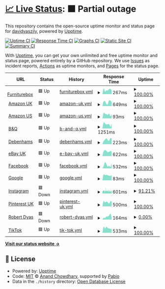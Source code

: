 # [📈 Live Status](https://https://www.furniturebox.co.uk): <!--live status--> **🟧 Partial outage**

This repository contains the open-source uptime monitor and status page for [davidvaszily](https://https://www.furniturebox.co.uk), powered by [Upptime](https://github.com/upptime/upptime).

[![Uptime CI](https://github.com/davidvaszily/up/workflows/Uptime%20CI/badge.svg)](https://github.com/davidvaszily/up/actions?query=workflow%3A%22Uptime+CI%22)
[![Response Time CI](https://github.com/davidvaszily/up/workflows/Response%20Time%20CI/badge.svg)](https://github.com/davidvaszily/up/actions?query=workflow%3A%22Response+Time+CI%22)
[![Graphs CI](https://github.com/davidvaszily/up/workflows/Graphs%20CI/badge.svg)](https://github.com/davidvaszily/up/actions?query=workflow%3A%22Graphs+CI%22)
[![Static Site CI](https://github.com/davidvaszily/up/workflows/Static%20Site%20CI/badge.svg)](https://github.com/davidvaszily/up/actions?query=workflow%3A%22Static+Site+CI%22)
[![Summary CI](https://github.com/davidvaszily/up/workflows/Summary%20CI/badge.svg)](https://github.com/davidvaszily/up/actions?query=workflow%3A%22Summary+CI%22)

With [Upptime](https://upptime.js.org), you can get your own unlimited and free uptime monitor and status page, powered entirely by a GitHub repository. We use [Issues](https://github.com/davidvaszily/up/issues) as incident reports, [Actions](https://github.com/davidvaszily/up/actions) as uptime monitors, and [Pages](https://https://www.furniturebox.co.uk) for the status page.

<!--start: status pages-->
<!-- This summary is generated by Upptime (https://github.com/upptime/upptime) -->
<!-- Do not edit this manually, your changes will be overwritten -->
<!-- prettier-ignore -->
| URL | Status | History | Response Time | Uptime |
| --- | ------ | ------- | ------------- | ------ |
| <img alt="" src="https://icons.duckduckgo.com/ip3/www.furniturebox.co.uk.ico" height="13"> [Furniturebox](https://www.furniturebox.co.uk) | 🟩 Up | [furniturebox.yml](https://github.com/davidvaszily/up/commits/HEAD/history/furniturebox.yml) | <details><summary><img alt="Response time graph" src="./graphs/furniturebox/response-time-week.png" height="20"> 267ms</summary><br><a href="https://davidvaszily.github.io/up/history/furniturebox"><img alt="Response time 505" src="https://img.shields.io/endpoint?url=https%3A%2F%2Fraw.githubusercontent.com%2Fdavidvaszily%2Fup%2FHEAD%2Fapi%2Ffurniturebox%2Fresponse-time.json"></a><br><a href="https://davidvaszily.github.io/up/history/furniturebox"><img alt="24-hour response time 240" src="https://img.shields.io/endpoint?url=https%3A%2F%2Fraw.githubusercontent.com%2Fdavidvaszily%2Fup%2FHEAD%2Fapi%2Ffurniturebox%2Fresponse-time-day.json"></a><br><a href="https://davidvaszily.github.io/up/history/furniturebox"><img alt="7-day response time 267" src="https://img.shields.io/endpoint?url=https%3A%2F%2Fraw.githubusercontent.com%2Fdavidvaszily%2Fup%2FHEAD%2Fapi%2Ffurniturebox%2Fresponse-time-week.json"></a><br><a href="https://davidvaszily.github.io/up/history/furniturebox"><img alt="30-day response time 244" src="https://img.shields.io/endpoint?url=https%3A%2F%2Fraw.githubusercontent.com%2Fdavidvaszily%2Fup%2FHEAD%2Fapi%2Ffurniturebox%2Fresponse-time-month.json"></a><br><a href="https://davidvaszily.github.io/up/history/furniturebox"><img alt="1-year response time 505" src="https://img.shields.io/endpoint?url=https%3A%2F%2Fraw.githubusercontent.com%2Fdavidvaszily%2Fup%2FHEAD%2Fapi%2Ffurniturebox%2Fresponse-time-year.json"></a></details> | <details><summary><a href="https://davidvaszily.github.io/up/history/furniturebox">100.00%</a></summary><a href="https://davidvaszily.github.io/up/history/furniturebox"><img alt="All-time uptime 100.00%" src="https://img.shields.io/endpoint?url=https%3A%2F%2Fraw.githubusercontent.com%2Fdavidvaszily%2Fup%2FHEAD%2Fapi%2Ffurniturebox%2Fuptime.json"></a><br><a href="https://davidvaszily.github.io/up/history/furniturebox"><img alt="24-hour uptime 100.00%" src="https://img.shields.io/endpoint?url=https%3A%2F%2Fraw.githubusercontent.com%2Fdavidvaszily%2Fup%2FHEAD%2Fapi%2Ffurniturebox%2Fuptime-day.json"></a><br><a href="https://davidvaszily.github.io/up/history/furniturebox"><img alt="7-day uptime 100.00%" src="https://img.shields.io/endpoint?url=https%3A%2F%2Fraw.githubusercontent.com%2Fdavidvaszily%2Fup%2FHEAD%2Fapi%2Ffurniturebox%2Fuptime-week.json"></a><br><a href="https://davidvaszily.github.io/up/history/furniturebox"><img alt="30-day uptime 100.00%" src="https://img.shields.io/endpoint?url=https%3A%2F%2Fraw.githubusercontent.com%2Fdavidvaszily%2Fup%2FHEAD%2Fapi%2Ffurniturebox%2Fuptime-month.json"></a><br><a href="https://davidvaszily.github.io/up/history/furniturebox"><img alt="1-year uptime 100.00%" src="https://img.shields.io/endpoint?url=https%3A%2F%2Fraw.githubusercontent.com%2Fdavidvaszily%2Fup%2FHEAD%2Fapi%2Ffurniturebox%2Fuptime-year.json"></a></details>
| <img alt="" src="https://icons.duckduckgo.com/ip3/www.amazon.co.uk.ico" height="13"> [Amazon UK](https://www.amazon.co.uk) | 🟩 Up | [amazon-uk.yml](https://github.com/davidvaszily/up/commits/HEAD/history/amazon-uk.yml) | <details><summary><img alt="Response time graph" src="./graphs/amazon-uk/response-time-week.png" height="20"> 649ms</summary><br><a href="https://davidvaszily.github.io/up/history/amazon-uk"><img alt="Response time 627" src="https://img.shields.io/endpoint?url=https%3A%2F%2Fraw.githubusercontent.com%2Fdavidvaszily%2Fup%2FHEAD%2Fapi%2Famazon-uk%2Fresponse-time.json"></a><br><a href="https://davidvaszily.github.io/up/history/amazon-uk"><img alt="24-hour response time 617" src="https://img.shields.io/endpoint?url=https%3A%2F%2Fraw.githubusercontent.com%2Fdavidvaszily%2Fup%2FHEAD%2Fapi%2Famazon-uk%2Fresponse-time-day.json"></a><br><a href="https://davidvaszily.github.io/up/history/amazon-uk"><img alt="7-day response time 649" src="https://img.shields.io/endpoint?url=https%3A%2F%2Fraw.githubusercontent.com%2Fdavidvaszily%2Fup%2FHEAD%2Fapi%2Famazon-uk%2Fresponse-time-week.json"></a><br><a href="https://davidvaszily.github.io/up/history/amazon-uk"><img alt="30-day response time 574" src="https://img.shields.io/endpoint?url=https%3A%2F%2Fraw.githubusercontent.com%2Fdavidvaszily%2Fup%2FHEAD%2Fapi%2Famazon-uk%2Fresponse-time-month.json"></a><br><a href="https://davidvaszily.github.io/up/history/amazon-uk"><img alt="1-year response time 627" src="https://img.shields.io/endpoint?url=https%3A%2F%2Fraw.githubusercontent.com%2Fdavidvaszily%2Fup%2FHEAD%2Fapi%2Famazon-uk%2Fresponse-time-year.json"></a></details> | <details><summary><a href="https://davidvaszily.github.io/up/history/amazon-uk">100.00%</a></summary><a href="https://davidvaszily.github.io/up/history/amazon-uk"><img alt="All-time uptime 100.00%" src="https://img.shields.io/endpoint?url=https%3A%2F%2Fraw.githubusercontent.com%2Fdavidvaszily%2Fup%2FHEAD%2Fapi%2Famazon-uk%2Fuptime.json"></a><br><a href="https://davidvaszily.github.io/up/history/amazon-uk"><img alt="24-hour uptime 100.00%" src="https://img.shields.io/endpoint?url=https%3A%2F%2Fraw.githubusercontent.com%2Fdavidvaszily%2Fup%2FHEAD%2Fapi%2Famazon-uk%2Fuptime-day.json"></a><br><a href="https://davidvaszily.github.io/up/history/amazon-uk"><img alt="7-day uptime 100.00%" src="https://img.shields.io/endpoint?url=https%3A%2F%2Fraw.githubusercontent.com%2Fdavidvaszily%2Fup%2FHEAD%2Fapi%2Famazon-uk%2Fuptime-week.json"></a><br><a href="https://davidvaszily.github.io/up/history/amazon-uk"><img alt="30-day uptime 100.00%" src="https://img.shields.io/endpoint?url=https%3A%2F%2Fraw.githubusercontent.com%2Fdavidvaszily%2Fup%2FHEAD%2Fapi%2Famazon-uk%2Fuptime-month.json"></a><br><a href="https://davidvaszily.github.io/up/history/amazon-uk"><img alt="1-year uptime 100.00%" src="https://img.shields.io/endpoint?url=https%3A%2F%2Fraw.githubusercontent.com%2Fdavidvaszily%2Fup%2FHEAD%2Fapi%2Famazon-uk%2Fuptime-year.json"></a></details>
| <img alt="" src="https://icons.duckduckgo.com/ip3/www.amazon.com.ico" height="13"> [Amazon US](https://www.amazon.com) | 🟩 Up | [amazon-us.yml](https://github.com/davidvaszily/up/commits/HEAD/history/amazon-us.yml) | <details><summary><img alt="Response time graph" src="./graphs/amazon-us/response-time-week.png" height="20"> 93ms</summary><br><a href="https://davidvaszily.github.io/up/history/amazon-us"><img alt="Response time 133" src="https://img.shields.io/endpoint?url=https%3A%2F%2Fraw.githubusercontent.com%2Fdavidvaszily%2Fup%2FHEAD%2Fapi%2Famazon-us%2Fresponse-time.json"></a><br><a href="https://davidvaszily.github.io/up/history/amazon-us"><img alt="24-hour response time 88" src="https://img.shields.io/endpoint?url=https%3A%2F%2Fraw.githubusercontent.com%2Fdavidvaszily%2Fup%2FHEAD%2Fapi%2Famazon-us%2Fresponse-time-day.json"></a><br><a href="https://davidvaszily.github.io/up/history/amazon-us"><img alt="7-day response time 93" src="https://img.shields.io/endpoint?url=https%3A%2F%2Fraw.githubusercontent.com%2Fdavidvaszily%2Fup%2FHEAD%2Fapi%2Famazon-us%2Fresponse-time-week.json"></a><br><a href="https://davidvaszily.github.io/up/history/amazon-us"><img alt="30-day response time 132" src="https://img.shields.io/endpoint?url=https%3A%2F%2Fraw.githubusercontent.com%2Fdavidvaszily%2Fup%2FHEAD%2Fapi%2Famazon-us%2Fresponse-time-month.json"></a><br><a href="https://davidvaszily.github.io/up/history/amazon-us"><img alt="1-year response time 133" src="https://img.shields.io/endpoint?url=https%3A%2F%2Fraw.githubusercontent.com%2Fdavidvaszily%2Fup%2FHEAD%2Fapi%2Famazon-us%2Fresponse-time-year.json"></a></details> | <details><summary><a href="https://davidvaszily.github.io/up/history/amazon-us">100.00%</a></summary><a href="https://davidvaszily.github.io/up/history/amazon-us"><img alt="All-time uptime 100.00%" src="https://img.shields.io/endpoint?url=https%3A%2F%2Fraw.githubusercontent.com%2Fdavidvaszily%2Fup%2FHEAD%2Fapi%2Famazon-us%2Fuptime.json"></a><br><a href="https://davidvaszily.github.io/up/history/amazon-us"><img alt="24-hour uptime 100.00%" src="https://img.shields.io/endpoint?url=https%3A%2F%2Fraw.githubusercontent.com%2Fdavidvaszily%2Fup%2FHEAD%2Fapi%2Famazon-us%2Fuptime-day.json"></a><br><a href="https://davidvaszily.github.io/up/history/amazon-us"><img alt="7-day uptime 100.00%" src="https://img.shields.io/endpoint?url=https%3A%2F%2Fraw.githubusercontent.com%2Fdavidvaszily%2Fup%2FHEAD%2Fapi%2Famazon-us%2Fuptime-week.json"></a><br><a href="https://davidvaszily.github.io/up/history/amazon-us"><img alt="30-day uptime 100.00%" src="https://img.shields.io/endpoint?url=https%3A%2F%2Fraw.githubusercontent.com%2Fdavidvaszily%2Fup%2FHEAD%2Fapi%2Famazon-us%2Fuptime-month.json"></a><br><a href="https://davidvaszily.github.io/up/history/amazon-us"><img alt="1-year uptime 100.00%" src="https://img.shields.io/endpoint?url=https%3A%2F%2Fraw.githubusercontent.com%2Fdavidvaszily%2Fup%2FHEAD%2Fapi%2Famazon-us%2Fuptime-year.json"></a></details>
| <img alt="" src="https://icons.duckduckgo.com/ip3/www.diy.com.ico" height="13"> [B&Q](https://www.diy.com) | 🟩 Up | [b-and-q.yml](https://github.com/davidvaszily/up/commits/HEAD/history/b-and-q.yml) | <details><summary><img alt="Response time graph" src="./graphs/b-and-q/response-time-week.png" height="20"> 1251ms</summary><br><a href="https://davidvaszily.github.io/up/history/b-and-q"><img alt="Response time 1267" src="https://img.shields.io/endpoint?url=https%3A%2F%2Fraw.githubusercontent.com%2Fdavidvaszily%2Fup%2FHEAD%2Fapi%2Fb-and-q%2Fresponse-time.json"></a><br><a href="https://davidvaszily.github.io/up/history/b-and-q"><img alt="24-hour response time 1343" src="https://img.shields.io/endpoint?url=https%3A%2F%2Fraw.githubusercontent.com%2Fdavidvaszily%2Fup%2FHEAD%2Fapi%2Fb-and-q%2Fresponse-time-day.json"></a><br><a href="https://davidvaszily.github.io/up/history/b-and-q"><img alt="7-day response time 1251" src="https://img.shields.io/endpoint?url=https%3A%2F%2Fraw.githubusercontent.com%2Fdavidvaszily%2Fup%2FHEAD%2Fapi%2Fb-and-q%2Fresponse-time-week.json"></a><br><a href="https://davidvaszily.github.io/up/history/b-and-q"><img alt="30-day response time 1175" src="https://img.shields.io/endpoint?url=https%3A%2F%2Fraw.githubusercontent.com%2Fdavidvaszily%2Fup%2FHEAD%2Fapi%2Fb-and-q%2Fresponse-time-month.json"></a><br><a href="https://davidvaszily.github.io/up/history/b-and-q"><img alt="1-year response time 1267" src="https://img.shields.io/endpoint?url=https%3A%2F%2Fraw.githubusercontent.com%2Fdavidvaszily%2Fup%2FHEAD%2Fapi%2Fb-and-q%2Fresponse-time-year.json"></a></details> | <details><summary><a href="https://davidvaszily.github.io/up/history/b-and-q">100.00%</a></summary><a href="https://davidvaszily.github.io/up/history/b-and-q"><img alt="All-time uptime 99.69%" src="https://img.shields.io/endpoint?url=https%3A%2F%2Fraw.githubusercontent.com%2Fdavidvaszily%2Fup%2FHEAD%2Fapi%2Fb-and-q%2Fuptime.json"></a><br><a href="https://davidvaszily.github.io/up/history/b-and-q"><img alt="24-hour uptime 100.00%" src="https://img.shields.io/endpoint?url=https%3A%2F%2Fraw.githubusercontent.com%2Fdavidvaszily%2Fup%2FHEAD%2Fapi%2Fb-and-q%2Fuptime-day.json"></a><br><a href="https://davidvaszily.github.io/up/history/b-and-q"><img alt="7-day uptime 100.00%" src="https://img.shields.io/endpoint?url=https%3A%2F%2Fraw.githubusercontent.com%2Fdavidvaszily%2Fup%2FHEAD%2Fapi%2Fb-and-q%2Fuptime-week.json"></a><br><a href="https://davidvaszily.github.io/up/history/b-and-q"><img alt="30-day uptime 98.98%" src="https://img.shields.io/endpoint?url=https%3A%2F%2Fraw.githubusercontent.com%2Fdavidvaszily%2Fup%2FHEAD%2Fapi%2Fb-and-q%2Fuptime-month.json"></a><br><a href="https://davidvaszily.github.io/up/history/b-and-q"><img alt="1-year uptime 99.69%" src="https://img.shields.io/endpoint?url=https%3A%2F%2Fraw.githubusercontent.com%2Fdavidvaszily%2Fup%2FHEAD%2Fapi%2Fb-and-q%2Fuptime-year.json"></a></details>
| <img alt="" src="https://icons.duckduckgo.com/ip3/www.debenhams.com.ico" height="13"> [Debenhams](https://www.debenhams.com) | 🟩 Up | [debenhams.yml](https://github.com/davidvaszily/up/commits/HEAD/history/debenhams.yml) | <details><summary><img alt="Response time graph" src="./graphs/debenhams/response-time-week.png" height="20"> 223ms</summary><br><a href="https://davidvaszily.github.io/up/history/debenhams"><img alt="Response time 687" src="https://img.shields.io/endpoint?url=https%3A%2F%2Fraw.githubusercontent.com%2Fdavidvaszily%2Fup%2FHEAD%2Fapi%2Fdebenhams%2Fresponse-time.json"></a><br><a href="https://davidvaszily.github.io/up/history/debenhams"><img alt="24-hour response time 275" src="https://img.shields.io/endpoint?url=https%3A%2F%2Fraw.githubusercontent.com%2Fdavidvaszily%2Fup%2FHEAD%2Fapi%2Fdebenhams%2Fresponse-time-day.json"></a><br><a href="https://davidvaszily.github.io/up/history/debenhams"><img alt="7-day response time 223" src="https://img.shields.io/endpoint?url=https%3A%2F%2Fraw.githubusercontent.com%2Fdavidvaszily%2Fup%2FHEAD%2Fapi%2Fdebenhams%2Fresponse-time-week.json"></a><br><a href="https://davidvaszily.github.io/up/history/debenhams"><img alt="30-day response time 615" src="https://img.shields.io/endpoint?url=https%3A%2F%2Fraw.githubusercontent.com%2Fdavidvaszily%2Fup%2FHEAD%2Fapi%2Fdebenhams%2Fresponse-time-month.json"></a><br><a href="https://davidvaszily.github.io/up/history/debenhams"><img alt="1-year response time 687" src="https://img.shields.io/endpoint?url=https%3A%2F%2Fraw.githubusercontent.com%2Fdavidvaszily%2Fup%2FHEAD%2Fapi%2Fdebenhams%2Fresponse-time-year.json"></a></details> | <details><summary><a href="https://davidvaszily.github.io/up/history/debenhams">100.00%</a></summary><a href="https://davidvaszily.github.io/up/history/debenhams"><img alt="All-time uptime 100.00%" src="https://img.shields.io/endpoint?url=https%3A%2F%2Fraw.githubusercontent.com%2Fdavidvaszily%2Fup%2FHEAD%2Fapi%2Fdebenhams%2Fuptime.json"></a><br><a href="https://davidvaszily.github.io/up/history/debenhams"><img alt="24-hour uptime 100.00%" src="https://img.shields.io/endpoint?url=https%3A%2F%2Fraw.githubusercontent.com%2Fdavidvaszily%2Fup%2FHEAD%2Fapi%2Fdebenhams%2Fuptime-day.json"></a><br><a href="https://davidvaszily.github.io/up/history/debenhams"><img alt="7-day uptime 100.00%" src="https://img.shields.io/endpoint?url=https%3A%2F%2Fraw.githubusercontent.com%2Fdavidvaszily%2Fup%2FHEAD%2Fapi%2Fdebenhams%2Fuptime-week.json"></a><br><a href="https://davidvaszily.github.io/up/history/debenhams"><img alt="30-day uptime 100.00%" src="https://img.shields.io/endpoint?url=https%3A%2F%2Fraw.githubusercontent.com%2Fdavidvaszily%2Fup%2FHEAD%2Fapi%2Fdebenhams%2Fuptime-month.json"></a><br><a href="https://davidvaszily.github.io/up/history/debenhams"><img alt="1-year uptime 100.00%" src="https://img.shields.io/endpoint?url=https%3A%2F%2Fraw.githubusercontent.com%2Fdavidvaszily%2Fup%2FHEAD%2Fapi%2Fdebenhams%2Fuptime-year.json"></a></details>
| <img alt="" src="https://icons.duckduckgo.com/ip3/www.ebay.co.uk.ico" height="13"> [eBay UK](https://www.ebay.co.uk) | 🟩 Up | [e-bay-uk.yml](https://github.com/davidvaszily/up/commits/HEAD/history/e-bay-uk.yml) | <details><summary><img alt="Response time graph" src="./graphs/e-bay-uk/response-time-week.png" height="20"> 622ms</summary><br><a href="https://davidvaszily.github.io/up/history/e-bay-uk"><img alt="Response time 764" src="https://img.shields.io/endpoint?url=https%3A%2F%2Fraw.githubusercontent.com%2Fdavidvaszily%2Fup%2FHEAD%2Fapi%2Fe-bay-uk%2Fresponse-time.json"></a><br><a href="https://davidvaszily.github.io/up/history/e-bay-uk"><img alt="24-hour response time 578" src="https://img.shields.io/endpoint?url=https%3A%2F%2Fraw.githubusercontent.com%2Fdavidvaszily%2Fup%2FHEAD%2Fapi%2Fe-bay-uk%2Fresponse-time-day.json"></a><br><a href="https://davidvaszily.github.io/up/history/e-bay-uk"><img alt="7-day response time 622" src="https://img.shields.io/endpoint?url=https%3A%2F%2Fraw.githubusercontent.com%2Fdavidvaszily%2Fup%2FHEAD%2Fapi%2Fe-bay-uk%2Fresponse-time-week.json"></a><br><a href="https://davidvaszily.github.io/up/history/e-bay-uk"><img alt="30-day response time 672" src="https://img.shields.io/endpoint?url=https%3A%2F%2Fraw.githubusercontent.com%2Fdavidvaszily%2Fup%2FHEAD%2Fapi%2Fe-bay-uk%2Fresponse-time-month.json"></a><br><a href="https://davidvaszily.github.io/up/history/e-bay-uk"><img alt="1-year response time 764" src="https://img.shields.io/endpoint?url=https%3A%2F%2Fraw.githubusercontent.com%2Fdavidvaszily%2Fup%2FHEAD%2Fapi%2Fe-bay-uk%2Fresponse-time-year.json"></a></details> | <details><summary><a href="https://davidvaszily.github.io/up/history/e-bay-uk">100.00%</a></summary><a href="https://davidvaszily.github.io/up/history/e-bay-uk"><img alt="All-time uptime 99.98%" src="https://img.shields.io/endpoint?url=https%3A%2F%2Fraw.githubusercontent.com%2Fdavidvaszily%2Fup%2FHEAD%2Fapi%2Fe-bay-uk%2Fuptime.json"></a><br><a href="https://davidvaszily.github.io/up/history/e-bay-uk"><img alt="24-hour uptime 100.00%" src="https://img.shields.io/endpoint?url=https%3A%2F%2Fraw.githubusercontent.com%2Fdavidvaszily%2Fup%2FHEAD%2Fapi%2Fe-bay-uk%2Fuptime-day.json"></a><br><a href="https://davidvaszily.github.io/up/history/e-bay-uk"><img alt="7-day uptime 100.00%" src="https://img.shields.io/endpoint?url=https%3A%2F%2Fraw.githubusercontent.com%2Fdavidvaszily%2Fup%2FHEAD%2Fapi%2Fe-bay-uk%2Fuptime-week.json"></a><br><a href="https://davidvaszily.github.io/up/history/e-bay-uk"><img alt="30-day uptime 100.00%" src="https://img.shields.io/endpoint?url=https%3A%2F%2Fraw.githubusercontent.com%2Fdavidvaszily%2Fup%2FHEAD%2Fapi%2Fe-bay-uk%2Fuptime-month.json"></a><br><a href="https://davidvaszily.github.io/up/history/e-bay-uk"><img alt="1-year uptime 99.98%" src="https://img.shields.io/endpoint?url=https%3A%2F%2Fraw.githubusercontent.com%2Fdavidvaszily%2Fup%2FHEAD%2Fapi%2Fe-bay-uk%2Fuptime-year.json"></a></details>
| <img alt="" src="https://icons.duckduckgo.com/ip3/www.facebook.com.ico" height="13"> [Facebook](https://www.facebook.com) | 🟩 Up | [facebook.yml](https://github.com/davidvaszily/up/commits/HEAD/history/facebook.yml) | <details><summary><img alt="Response time graph" src="./graphs/facebook/response-time-week.png" height="20"> 532ms</summary><br><a href="https://davidvaszily.github.io/up/history/facebook"><img alt="Response time 451" src="https://img.shields.io/endpoint?url=https%3A%2F%2Fraw.githubusercontent.com%2Fdavidvaszily%2Fup%2FHEAD%2Fapi%2Ffacebook%2Fresponse-time.json"></a><br><a href="https://davidvaszily.github.io/up/history/facebook"><img alt="24-hour response time 804" src="https://img.shields.io/endpoint?url=https%3A%2F%2Fraw.githubusercontent.com%2Fdavidvaszily%2Fup%2FHEAD%2Fapi%2Ffacebook%2Fresponse-time-day.json"></a><br><a href="https://davidvaszily.github.io/up/history/facebook"><img alt="7-day response time 532" src="https://img.shields.io/endpoint?url=https%3A%2F%2Fraw.githubusercontent.com%2Fdavidvaszily%2Fup%2FHEAD%2Fapi%2Ffacebook%2Fresponse-time-week.json"></a><br><a href="https://davidvaszily.github.io/up/history/facebook"><img alt="30-day response time 450" src="https://img.shields.io/endpoint?url=https%3A%2F%2Fraw.githubusercontent.com%2Fdavidvaszily%2Fup%2FHEAD%2Fapi%2Ffacebook%2Fresponse-time-month.json"></a><br><a href="https://davidvaszily.github.io/up/history/facebook"><img alt="1-year response time 451" src="https://img.shields.io/endpoint?url=https%3A%2F%2Fraw.githubusercontent.com%2Fdavidvaszily%2Fup%2FHEAD%2Fapi%2Ffacebook%2Fresponse-time-year.json"></a></details> | <details><summary><a href="https://davidvaszily.github.io/up/history/facebook">100.00%</a></summary><a href="https://davidvaszily.github.io/up/history/facebook"><img alt="All-time uptime 99.98%" src="https://img.shields.io/endpoint?url=https%3A%2F%2Fraw.githubusercontent.com%2Fdavidvaszily%2Fup%2FHEAD%2Fapi%2Ffacebook%2Fuptime.json"></a><br><a href="https://davidvaszily.github.io/up/history/facebook"><img alt="24-hour uptime 100.00%" src="https://img.shields.io/endpoint?url=https%3A%2F%2Fraw.githubusercontent.com%2Fdavidvaszily%2Fup%2FHEAD%2Fapi%2Ffacebook%2Fuptime-day.json"></a><br><a href="https://davidvaszily.github.io/up/history/facebook"><img alt="7-day uptime 100.00%" src="https://img.shields.io/endpoint?url=https%3A%2F%2Fraw.githubusercontent.com%2Fdavidvaszily%2Fup%2FHEAD%2Fapi%2Ffacebook%2Fuptime-week.json"></a><br><a href="https://davidvaszily.github.io/up/history/facebook"><img alt="30-day uptime 99.92%" src="https://img.shields.io/endpoint?url=https%3A%2F%2Fraw.githubusercontent.com%2Fdavidvaszily%2Fup%2FHEAD%2Fapi%2Ffacebook%2Fuptime-month.json"></a><br><a href="https://davidvaszily.github.io/up/history/facebook"><img alt="1-year uptime 99.98%" src="https://img.shields.io/endpoint?url=https%3A%2F%2Fraw.githubusercontent.com%2Fdavidvaszily%2Fup%2FHEAD%2Fapi%2Ffacebook%2Fuptime-year.json"></a></details>
| <img alt="" src="https://icons.duckduckgo.com/ip3/www.google.com.ico" height="13"> [Google](https://www.google.com) | 🟩 Up | [google.yml](https://github.com/davidvaszily/up/commits/HEAD/history/google.yml) | <details><summary><img alt="Response time graph" src="./graphs/google/response-time-week.png" height="20"> 83ms</summary><br><a href="https://davidvaszily.github.io/up/history/google"><img alt="Response time 108" src="https://img.shields.io/endpoint?url=https%3A%2F%2Fraw.githubusercontent.com%2Fdavidvaszily%2Fup%2FHEAD%2Fapi%2Fgoogle%2Fresponse-time.json"></a><br><a href="https://davidvaszily.github.io/up/history/google"><img alt="24-hour response time 82" src="https://img.shields.io/endpoint?url=https%3A%2F%2Fraw.githubusercontent.com%2Fdavidvaszily%2Fup%2FHEAD%2Fapi%2Fgoogle%2Fresponse-time-day.json"></a><br><a href="https://davidvaszily.github.io/up/history/google"><img alt="7-day response time 83" src="https://img.shields.io/endpoint?url=https%3A%2F%2Fraw.githubusercontent.com%2Fdavidvaszily%2Fup%2FHEAD%2Fapi%2Fgoogle%2Fresponse-time-week.json"></a><br><a href="https://davidvaszily.github.io/up/history/google"><img alt="30-day response time 91" src="https://img.shields.io/endpoint?url=https%3A%2F%2Fraw.githubusercontent.com%2Fdavidvaszily%2Fup%2FHEAD%2Fapi%2Fgoogle%2Fresponse-time-month.json"></a><br><a href="https://davidvaszily.github.io/up/history/google"><img alt="1-year response time 108" src="https://img.shields.io/endpoint?url=https%3A%2F%2Fraw.githubusercontent.com%2Fdavidvaszily%2Fup%2FHEAD%2Fapi%2Fgoogle%2Fresponse-time-year.json"></a></details> | <details><summary><a href="https://davidvaszily.github.io/up/history/google">100.00%</a></summary><a href="https://davidvaszily.github.io/up/history/google"><img alt="All-time uptime 100.00%" src="https://img.shields.io/endpoint?url=https%3A%2F%2Fraw.githubusercontent.com%2Fdavidvaszily%2Fup%2FHEAD%2Fapi%2Fgoogle%2Fuptime.json"></a><br><a href="https://davidvaszily.github.io/up/history/google"><img alt="24-hour uptime 100.00%" src="https://img.shields.io/endpoint?url=https%3A%2F%2Fraw.githubusercontent.com%2Fdavidvaszily%2Fup%2FHEAD%2Fapi%2Fgoogle%2Fuptime-day.json"></a><br><a href="https://davidvaszily.github.io/up/history/google"><img alt="7-day uptime 100.00%" src="https://img.shields.io/endpoint?url=https%3A%2F%2Fraw.githubusercontent.com%2Fdavidvaszily%2Fup%2FHEAD%2Fapi%2Fgoogle%2Fuptime-week.json"></a><br><a href="https://davidvaszily.github.io/up/history/google"><img alt="30-day uptime 100.00%" src="https://img.shields.io/endpoint?url=https%3A%2F%2Fraw.githubusercontent.com%2Fdavidvaszily%2Fup%2FHEAD%2Fapi%2Fgoogle%2Fuptime-month.json"></a><br><a href="https://davidvaszily.github.io/up/history/google"><img alt="1-year uptime 100.00%" src="https://img.shields.io/endpoint?url=https%3A%2F%2Fraw.githubusercontent.com%2Fdavidvaszily%2Fup%2FHEAD%2Fapi%2Fgoogle%2Fuptime-year.json"></a></details>
| <img alt="" src="https://icons.duckduckgo.com/ip3/www.instagram.com.ico" height="13"> [Instagram](https://www.instagram.com) | 🟥 Down | [instagram.yml](https://github.com/davidvaszily/up/commits/HEAD/history/instagram.yml) | <details><summary><img alt="Response time graph" src="./graphs/instagram/response-time-week.png" height="20"> 601ms</summary><br><a href="https://davidvaszily.github.io/up/history/instagram"><img alt="Response time 574" src="https://img.shields.io/endpoint?url=https%3A%2F%2Fraw.githubusercontent.com%2Fdavidvaszily%2Fup%2FHEAD%2Fapi%2Finstagram%2Fresponse-time.json"></a><br><a href="https://davidvaszily.github.io/up/history/instagram"><img alt="24-hour response time 562" src="https://img.shields.io/endpoint?url=https%3A%2F%2Fraw.githubusercontent.com%2Fdavidvaszily%2Fup%2FHEAD%2Fapi%2Finstagram%2Fresponse-time-day.json"></a><br><a href="https://davidvaszily.github.io/up/history/instagram"><img alt="7-day response time 601" src="https://img.shields.io/endpoint?url=https%3A%2F%2Fraw.githubusercontent.com%2Fdavidvaszily%2Fup%2FHEAD%2Fapi%2Finstagram%2Fresponse-time-week.json"></a><br><a href="https://davidvaszily.github.io/up/history/instagram"><img alt="30-day response time 554" src="https://img.shields.io/endpoint?url=https%3A%2F%2Fraw.githubusercontent.com%2Fdavidvaszily%2Fup%2FHEAD%2Fapi%2Finstagram%2Fresponse-time-month.json"></a><br><a href="https://davidvaszily.github.io/up/history/instagram"><img alt="1-year response time 574" src="https://img.shields.io/endpoint?url=https%3A%2F%2Fraw.githubusercontent.com%2Fdavidvaszily%2Fup%2FHEAD%2Fapi%2Finstagram%2Fresponse-time-year.json"></a></details> | <details><summary><a href="https://davidvaszily.github.io/up/history/instagram">91.21%</a></summary><a href="https://davidvaszily.github.io/up/history/instagram"><img alt="All-time uptime 99.38%" src="https://img.shields.io/endpoint?url=https%3A%2F%2Fraw.githubusercontent.com%2Fdavidvaszily%2Fup%2FHEAD%2Fapi%2Finstagram%2Fuptime.json"></a><br><a href="https://davidvaszily.github.io/up/history/instagram"><img alt="24-hour uptime 87.43%" src="https://img.shields.io/endpoint?url=https%3A%2F%2Fraw.githubusercontent.com%2Fdavidvaszily%2Fup%2FHEAD%2Fapi%2Finstagram%2Fuptime-day.json"></a><br><a href="https://davidvaszily.github.io/up/history/instagram"><img alt="7-day uptime 91.21%" src="https://img.shields.io/endpoint?url=https%3A%2F%2Fraw.githubusercontent.com%2Fdavidvaszily%2Fup%2FHEAD%2Fapi%2Finstagram%2Fuptime-week.json"></a><br><a href="https://davidvaszily.github.io/up/history/instagram"><img alt="30-day uptime 94.03%" src="https://img.shields.io/endpoint?url=https%3A%2F%2Fraw.githubusercontent.com%2Fdavidvaszily%2Fup%2FHEAD%2Fapi%2Finstagram%2Fuptime-month.json"></a><br><a href="https://davidvaszily.github.io/up/history/instagram"><img alt="1-year uptime 99.38%" src="https://img.shields.io/endpoint?url=https%3A%2F%2Fraw.githubusercontent.com%2Fdavidvaszily%2Fup%2FHEAD%2Fapi%2Finstagram%2Fuptime-year.json"></a></details>
| <img alt="" src="https://icons.duckduckgo.com/ip3/www.pinterest.co.uk.ico" height="13"> [Pinterest UK](https://www.pinterest.co.uk) | 🟩 Up | [pinterest-uk.yml](https://github.com/davidvaszily/up/commits/HEAD/history/pinterest-uk.yml) | <details><summary><img alt="Response time graph" src="./graphs/pinterest-uk/response-time-week.png" height="20"> 500ms</summary><br><a href="https://davidvaszily.github.io/up/history/pinterest-uk"><img alt="Response time 492" src="https://img.shields.io/endpoint?url=https%3A%2F%2Fraw.githubusercontent.com%2Fdavidvaszily%2Fup%2FHEAD%2Fapi%2Fpinterest-uk%2Fresponse-time.json"></a><br><a href="https://davidvaszily.github.io/up/history/pinterest-uk"><img alt="24-hour response time 584" src="https://img.shields.io/endpoint?url=https%3A%2F%2Fraw.githubusercontent.com%2Fdavidvaszily%2Fup%2FHEAD%2Fapi%2Fpinterest-uk%2Fresponse-time-day.json"></a><br><a href="https://davidvaszily.github.io/up/history/pinterest-uk"><img alt="7-day response time 500" src="https://img.shields.io/endpoint?url=https%3A%2F%2Fraw.githubusercontent.com%2Fdavidvaszily%2Fup%2FHEAD%2Fapi%2Fpinterest-uk%2Fresponse-time-week.json"></a><br><a href="https://davidvaszily.github.io/up/history/pinterest-uk"><img alt="30-day response time 490" src="https://img.shields.io/endpoint?url=https%3A%2F%2Fraw.githubusercontent.com%2Fdavidvaszily%2Fup%2FHEAD%2Fapi%2Fpinterest-uk%2Fresponse-time-month.json"></a><br><a href="https://davidvaszily.github.io/up/history/pinterest-uk"><img alt="1-year response time 492" src="https://img.shields.io/endpoint?url=https%3A%2F%2Fraw.githubusercontent.com%2Fdavidvaszily%2Fup%2FHEAD%2Fapi%2Fpinterest-uk%2Fresponse-time-year.json"></a></details> | <details><summary><a href="https://davidvaszily.github.io/up/history/pinterest-uk">100.00%</a></summary><a href="https://davidvaszily.github.io/up/history/pinterest-uk"><img alt="All-time uptime 99.87%" src="https://img.shields.io/endpoint?url=https%3A%2F%2Fraw.githubusercontent.com%2Fdavidvaszily%2Fup%2FHEAD%2Fapi%2Fpinterest-uk%2Fuptime.json"></a><br><a href="https://davidvaszily.github.io/up/history/pinterest-uk"><img alt="24-hour uptime 100.00%" src="https://img.shields.io/endpoint?url=https%3A%2F%2Fraw.githubusercontent.com%2Fdavidvaszily%2Fup%2FHEAD%2Fapi%2Fpinterest-uk%2Fuptime-day.json"></a><br><a href="https://davidvaszily.github.io/up/history/pinterest-uk"><img alt="7-day uptime 100.00%" src="https://img.shields.io/endpoint?url=https%3A%2F%2Fraw.githubusercontent.com%2Fdavidvaszily%2Fup%2FHEAD%2Fapi%2Fpinterest-uk%2Fuptime-week.json"></a><br><a href="https://davidvaszily.github.io/up/history/pinterest-uk"><img alt="30-day uptime 99.76%" src="https://img.shields.io/endpoint?url=https%3A%2F%2Fraw.githubusercontent.com%2Fdavidvaszily%2Fup%2FHEAD%2Fapi%2Fpinterest-uk%2Fuptime-month.json"></a><br><a href="https://davidvaszily.github.io/up/history/pinterest-uk"><img alt="1-year uptime 99.87%" src="https://img.shields.io/endpoint?url=https%3A%2F%2Fraw.githubusercontent.com%2Fdavidvaszily%2Fup%2FHEAD%2Fapi%2Fpinterest-uk%2Fuptime-year.json"></a></details>
| <img alt="" src="https://icons.duckduckgo.com/ip3/www.robertdyas.co.uk.ico" height="13"> [Robert Dyas](https://www.robertdyas.co.uk) | 🟥 Down | [robert-dyas.yml](https://github.com/davidvaszily/up/commits/HEAD/history/robert-dyas.yml) | <details><summary><img alt="Response time graph" src="./graphs/robert-dyas/response-time-week.png" height="20"> 164ms</summary><br><a href="https://davidvaszily.github.io/up/history/robert-dyas"><img alt="Response time 276" src="https://img.shields.io/endpoint?url=https%3A%2F%2Fraw.githubusercontent.com%2Fdavidvaszily%2Fup%2FHEAD%2Fapi%2Frobert-dyas%2Fresponse-time.json"></a><br><a href="https://davidvaszily.github.io/up/history/robert-dyas"><img alt="24-hour response time 82" src="https://img.shields.io/endpoint?url=https%3A%2F%2Fraw.githubusercontent.com%2Fdavidvaszily%2Fup%2FHEAD%2Fapi%2Frobert-dyas%2Fresponse-time-day.json"></a><br><a href="https://davidvaszily.github.io/up/history/robert-dyas"><img alt="7-day response time 164" src="https://img.shields.io/endpoint?url=https%3A%2F%2Fraw.githubusercontent.com%2Fdavidvaszily%2Fup%2FHEAD%2Fapi%2Frobert-dyas%2Fresponse-time-week.json"></a><br><a href="https://davidvaszily.github.io/up/history/robert-dyas"><img alt="30-day response time 136" src="https://img.shields.io/endpoint?url=https%3A%2F%2Fraw.githubusercontent.com%2Fdavidvaszily%2Fup%2FHEAD%2Fapi%2Frobert-dyas%2Fresponse-time-month.json"></a><br><a href="https://davidvaszily.github.io/up/history/robert-dyas"><img alt="1-year response time 276" src="https://img.shields.io/endpoint?url=https%3A%2F%2Fraw.githubusercontent.com%2Fdavidvaszily%2Fup%2FHEAD%2Fapi%2Frobert-dyas%2Fresponse-time-year.json"></a></details> | <details><summary><a href="https://davidvaszily.github.io/up/history/robert-dyas">0.00%</a></summary><a href="https://davidvaszily.github.io/up/history/robert-dyas"><img alt="All-time uptime 52.24%" src="https://img.shields.io/endpoint?url=https%3A%2F%2Fraw.githubusercontent.com%2Fdavidvaszily%2Fup%2FHEAD%2Fapi%2Frobert-dyas%2Fuptime.json"></a><br><a href="https://davidvaszily.github.io/up/history/robert-dyas"><img alt="24-hour uptime 0.00%" src="https://img.shields.io/endpoint?url=https%3A%2F%2Fraw.githubusercontent.com%2Fdavidvaszily%2Fup%2FHEAD%2Fapi%2Frobert-dyas%2Fuptime-day.json"></a><br><a href="https://davidvaszily.github.io/up/history/robert-dyas"><img alt="7-day uptime 0.00%" src="https://img.shields.io/endpoint?url=https%3A%2F%2Fraw.githubusercontent.com%2Fdavidvaszily%2Fup%2FHEAD%2Fapi%2Frobert-dyas%2Fuptime-week.json"></a><br><a href="https://davidvaszily.github.io/up/history/robert-dyas"><img alt="30-day uptime 1.38%" src="https://img.shields.io/endpoint?url=https%3A%2F%2Fraw.githubusercontent.com%2Fdavidvaszily%2Fup%2FHEAD%2Fapi%2Frobert-dyas%2Fuptime-month.json"></a><br><a href="https://davidvaszily.github.io/up/history/robert-dyas"><img alt="1-year uptime 52.24%" src="https://img.shields.io/endpoint?url=https%3A%2F%2Fraw.githubusercontent.com%2Fdavidvaszily%2Fup%2FHEAD%2Fapi%2Frobert-dyas%2Fuptime-year.json"></a></details>
| <img alt="" src="https://icons.duckduckgo.com/ip3/www.tiktok.com.ico" height="13"> [TikTok](https://www.tiktok.com) | 🟩 Up | [tik-tok.yml](https://github.com/davidvaszily/up/commits/HEAD/history/tik-tok.yml) | <details><summary><img alt="Response time graph" src="./graphs/tik-tok/response-time-week.png" height="20"> 533ms</summary><br><a href="https://davidvaszily.github.io/up/history/tik-tok"><img alt="Response time 606" src="https://img.shields.io/endpoint?url=https%3A%2F%2Fraw.githubusercontent.com%2Fdavidvaszily%2Fup%2FHEAD%2Fapi%2Ftik-tok%2Fresponse-time.json"></a><br><a href="https://davidvaszily.github.io/up/history/tik-tok"><img alt="24-hour response time 411" src="https://img.shields.io/endpoint?url=https%3A%2F%2Fraw.githubusercontent.com%2Fdavidvaszily%2Fup%2FHEAD%2Fapi%2Ftik-tok%2Fresponse-time-day.json"></a><br><a href="https://davidvaszily.github.io/up/history/tik-tok"><img alt="7-day response time 533" src="https://img.shields.io/endpoint?url=https%3A%2F%2Fraw.githubusercontent.com%2Fdavidvaszily%2Fup%2FHEAD%2Fapi%2Ftik-tok%2Fresponse-time-week.json"></a><br><a href="https://davidvaszily.github.io/up/history/tik-tok"><img alt="30-day response time 672" src="https://img.shields.io/endpoint?url=https%3A%2F%2Fraw.githubusercontent.com%2Fdavidvaszily%2Fup%2FHEAD%2Fapi%2Ftik-tok%2Fresponse-time-month.json"></a><br><a href="https://davidvaszily.github.io/up/history/tik-tok"><img alt="1-year response time 606" src="https://img.shields.io/endpoint?url=https%3A%2F%2Fraw.githubusercontent.com%2Fdavidvaszily%2Fup%2FHEAD%2Fapi%2Ftik-tok%2Fresponse-time-year.json"></a></details> | <details><summary><a href="https://davidvaszily.github.io/up/history/tik-tok">100.00%</a></summary><a href="https://davidvaszily.github.io/up/history/tik-tok"><img alt="All-time uptime 99.99%" src="https://img.shields.io/endpoint?url=https%3A%2F%2Fraw.githubusercontent.com%2Fdavidvaszily%2Fup%2FHEAD%2Fapi%2Ftik-tok%2Fuptime.json"></a><br><a href="https://davidvaszily.github.io/up/history/tik-tok"><img alt="24-hour uptime 100.00%" src="https://img.shields.io/endpoint?url=https%3A%2F%2Fraw.githubusercontent.com%2Fdavidvaszily%2Fup%2FHEAD%2Fapi%2Ftik-tok%2Fuptime-day.json"></a><br><a href="https://davidvaszily.github.io/up/history/tik-tok"><img alt="7-day uptime 100.00%" src="https://img.shields.io/endpoint?url=https%3A%2F%2Fraw.githubusercontent.com%2Fdavidvaszily%2Fup%2FHEAD%2Fapi%2Ftik-tok%2Fuptime-week.json"></a><br><a href="https://davidvaszily.github.io/up/history/tik-tok"><img alt="30-day uptime 100.00%" src="https://img.shields.io/endpoint?url=https%3A%2F%2Fraw.githubusercontent.com%2Fdavidvaszily%2Fup%2FHEAD%2Fapi%2Ftik-tok%2Fuptime-month.json"></a><br><a href="https://davidvaszily.github.io/up/history/tik-tok"><img alt="1-year uptime 99.99%" src="https://img.shields.io/endpoint?url=https%3A%2F%2Fraw.githubusercontent.com%2Fdavidvaszily%2Fup%2FHEAD%2Fapi%2Ftik-tok%2Fuptime-year.json"></a></details>

<!--end: status pages-->

[**Visit our status website →**](https://davidvaszily.github.io/up/)

## 📄 License

- Powered by: [Upptime](https://github.com/upptime/upptime)
- Code: [MIT](./LICENSE) © [Anand Chowdhary](https://anandchowdhary.com), supported by [Pabio](https://pabio.com)
- Data in the `./history` directory: [Open Database License](https://opendatacommons.org/licenses/odbl/1-0/)
